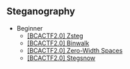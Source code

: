 ## Steganography
- Beginner
  - [[BCACTF2.0] Zsteg](https://github.com/Rookie441/CTF/blob/main/Storage/Writeups/BCACTF2.0_Writeup.md#zstegosaurus)
  - [[BCACTF2.0] Binwalk](https://github.com/Rookie441/CTF/blob/main/Storage/Writeups/BCACTF2.0_Writeup.md#gerald-new-job)
  - [[BCACTF2.0] Zero-Width Spaces](https://github.com/Rookie441/CTF/blob/main/Storage/Writeups/BCACTF2.0_Writeup.md#more-than-meets-the-eye)
  - [[BCACTF2.0] Stegsnow](https://github.com/Rookie441/CTF/blob/main/Storage/Writeups/BCACTF2.0_Writeup.md#java-winter-wonderland)
